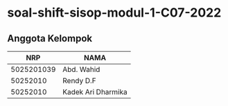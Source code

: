 # soal-shift-sisop-modul-1-C07-2022


## Anggota Kelompok ##

NRP | NAMA
------------- | -------------
5025201039  | Abd. Wahid
50252010    | Rendy D.F
50252010    | Kadek Ari Dharmika
